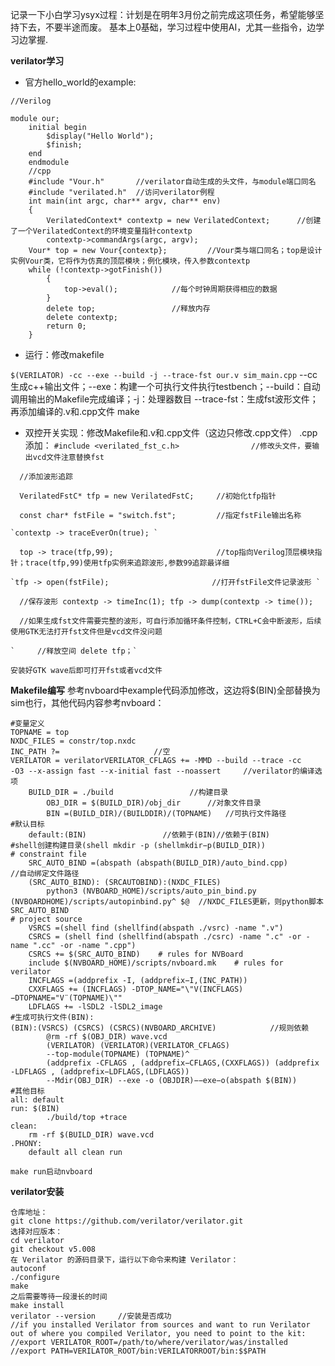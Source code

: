 记录一下小白学习ysyx过程：计划是在明年3月份之前完成这项任务，希望能够坚持下去，不要半途而废。
基本上0基础，学习过程中使用AI，尤其一些指令，边学习边掌握.

**verilator学习**

* 官方hello_world的example:

```
//Verilog

module our;
    initial begin
        $display("Hello World");
        $finish;
    end
    endmodule
    //cpp
    #include "Vour.h"       //verilator自动生成的头文件，与module端口同名
    #include "verilated.h"  //访问verilator例程
    int main(int argc, char** argv, char** env)
    {
    	VerilatedContext* contextp = new VerilatedContext;      //创建了一个VerilatedContext的环境变量指针contextp
    	contextp->commandArgs(argc, argv);  
	Vour* top = new Vour{contextp};         //Vour类与端口同名；top是设计实例Vour类，它将作为仿真的顶层模块；例化模块，传入参数contextp  
	while (!contextp->gotFinish())
        {
            top->eval();            //每个时钟周期获得相应的数据
        }
    	delete top;                 //释放内存
    	delete contextp;
        return 0;
    }
```

* 运行：修改makefile

`$(VERILATOR) -cc --exe --build -j --trace-fst our.v sim_main.cpp`
--cc生成c++输出文件；--exe：构建一个可执行文件执行testbench；--build：自动调用输出的Makefile完成编译；-j：处理器数目 --trace-fst：生成fst波形文件；再添加编译的.v和.cpp文件
make

* 双控开关实现：修改Makefile和.v和.cpp文件（这边只修改.cpp文件）
  .cpp添加：
  `#include <verilated_fst_c.h>                //修改头文件，要输出vcd文件注意替换fst `

`	//添加波形追踪 `

`	VerilatedFstC* tfp = new VerilatedFstC;     //初始化tfp指针 `

`	const char* fstFile = "switch.fst";         //指定fstFile输出名称 `

    `contextp -> traceEverOn(true); `

`	top -> trace(tfp,99);                       //top指向Verilog顶层模块指针；trace(tfp,99)使用tfp实例来追踪波形,参数99追踪最详细 `

    `tfp -> open(fstFile);                       //打开fstFile文件记录波形 `

`	//保存波形 contextp -> timeInc(1); tfp -> dump(contextp -> time()); `

`	//如果生成fst文件需要完整的波形，可自行添加循环条件控制，CTRL+C会中断波形，后续使用GTK无法打开fst文件但是vcd文件没问题 `

    `     //释放空间 delete tfp；`

`安装好GTK wave后即可打开fst或者vcd文件`

**Makefile编写**
参考nvboard中example代码添加修改，这边将$(BIN)全部替换为sim也行，其他代码内容参考nvboard：

```
#变量定义
TOPNAME = top
NXDC_FILES = constr/top.nxdc
INC_PATH ?=                     //空
VERILATOR = verilatorVERILATOR_CFLAGS += -MMD --build --trace -cc
-O3 --x-assign fast --x-initial fast --noassert 	//verilator的编译选项  
	BUILD_DIR = ./build             	//构建目录
    	OBJ_DIR = $(BUILD_DIR)/obj_dir  	//对象文件目录
    	BIN =(BUILD_DIR)/(BUILDDIR)/(TOPNAME)   //可执行文件路径  
#默认目标
    default:(BIN)                 //依赖于(BIN)//依赖于(BIN)  
#shell创建构建目录(shell mkdir -p (shellmkdir−p(BUILD_DIR))  
# constraint file
    SRC_AUTO_BIND =(abspath (abspath(BUILD_DIR)/auto_bind.cpp)       //自动绑定文件路径
    (SRC_AUTO_BIND): (SRCAUTOBIND):(NXDC_FILES)
    	python3 (NVBOARD_HOME)/scripts/auto_pin_bind.py (NVBOARDHOME)/scripts/autopinbind.py^ $@  //NXDC_FILES更新，则python脚本SRC_AUTO_BIND  
# project source
    VSRCS =(shell find (shellfind(abspath ./vsrc) -name ".v")
    CSRCS = (shell find (shellfind(abspath ./csrc) -name ".c" -or -name ".cc" -or -name ".cpp")
    CSRCS += $(SRC_AUTO_BIND)    # rules for NVBoard
    include $(NVBOARD_HOME)/scripts/nvboard.mk    # rules for verilator
    INCFLAGS =(addprefix -I, (addprefix−I,(INC_PATH))
    CXXFLAGS += (INCFLAGS) -DTOP_NAME="\"V(INCFLAGS)−DTOPNAME="V¨(TOPNAME)\""
    LDFLAGS += -lSDL2 -lSDL2_image  
#生成可执行文件(BIN): 
(BIN):(VSRCS) (CSRCS) (CSRCS)(NVBOARD_ARCHIVE)            //规则依赖
    	@rm -rf $(OBJ_DIR) wave.vcd
    	(VERILATOR) (VERILATOR)(VERILATOR_CFLAGS)
    	--top-module(TOPNAME) (TOPNAME)^
    	(addprefix -CFLAGS , (addprefix−CFLAGS,(CXXFLAGS)) (addprefix -LDFLAGS , (addprefix−LDFLAGS,(LDFLAGS))
    	--Mdir(OBJ_DIR) --exe -o (OBJDIR)−−exe−o(abspath $(BIN))  
#其他目标
all: default  
run: $(BIN)
    	./build/top +trace  
clean:
    rm -rf $(BUILD_DIR) wave.vcd  
.PHONY: 
	default all clean run
```

`make run启动nvboard`

**verilator安装**

```
仓库地址：
git clone https://github.com/verilator/verilator.git
选择对应版本：
cd verilator
git checkout v5.008
在 Verilator 的源码目录下，运行以下命令来构建 Verilator：
autoconf
./configure
make
之后需要等待一段漫长的时间
make install
verilator --version     //安装是否成功
//if you installed Verilator from sources and want to run Verilator out of where you compiled Verilator, you need to point to the kit:
//export VERILATOR_ROOT=/path/to/where/verilator/was/installed
//export PATH=VERILATOR_ROOT/bin:VERILATORROOT/bin:$$PATH
```
